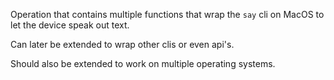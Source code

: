 Operation that contains multiple functions that wrap the `say` cli on MacOS to let the device speak out text.

Can later be extended to wrap other clis or even api's.

Should also be extended to work on multiple operating systems.
